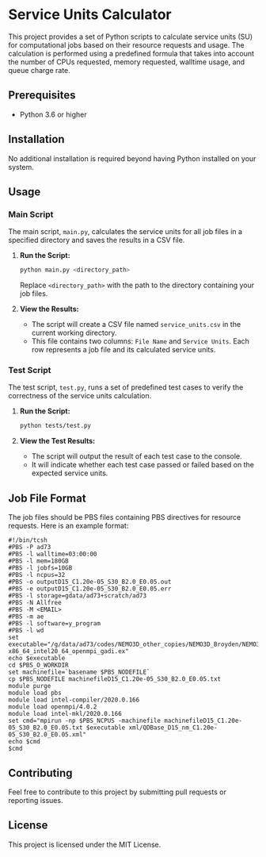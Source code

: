 # Service Units Calculator

This project provides a set of Python scripts to calculate service units (SU) for computational jobs based on their resource requests and usage. The calculation is performed using a predefined formula that takes into account the number of CPUs requested, memory requested, walltime usage, and queue charge rate.

## Prerequisites

- Python 3.6 or higher

## Installation

No additional installation is required beyond having Python installed on your system.

## Usage

### Main Script

The main script, `main.py`, calculates the service units for all job files in a specified directory and saves the results in a CSV file.

1. **Run the Script:**
   ```bash
   python main.py <directory_path>
   ```
   Replace `<directory_path>` with the path to the directory containing your job files.

2. **View the Results:**
   - The script will create a CSV file named `service_units.csv` in the current working directory.
   - This file contains two columns: `File Name` and `Service Units`. Each row represents a job file and its calculated service units.

### Test Script

The test script, `test.py`, runs a set of predefined test cases to verify the correctness of the service units calculation.

1. **Run the Script:**
   ```bash
   python tests/test.py
   ```

2. **View the Test Results:**
   - The script will output the result of each test case to the console.
   - It will indicate whether each test case passed or failed based on the expected service units.

## Job File Format

The job files should be PBS files containing PBS directives for resource requests. Here is an example format:

```
#!/bin/tcsh
#PBS -P ad73
#PBS -l walltime=03:00:00
#PBS -l mem=180GB
#PBS -l jobfs=10GB
#PBS -l ncpus=32
#PBS -o outputD15_C1.20e-05_S30_B2.0_E0.05.out
#PBS -e outputD15_C1.20e-05_S30_B2.0_E0.05.err
#PBS -l storage=gdata/ad73+scratch/ad73
#PBS -N Allfree
#PBS -M <EMAIL>
#PBS -m ae
#PBS -l software=y_program
#PBS -l wd
set executable="/g/data/ad73/codes/NEMO3D_other_copies/NEMO3D_Broyden/NEMO3D/nemo3d/bin/nemo3d-x86_64_intel20_64_openmpi_gadi.ex"
echo $executable
cd $PBS_O_WORKDIR
set machinefile=`basename $PBS_NODEFILE`
cp $PBS_NODEFILE machinefileD15_C1.20e-05_S30_B2.0_E0.05.txt
module purge
module load pbs
module load intel-compiler/2020.0.166
module load openmpi/4.0.2
module load intel-mkl/2020.0.166
set cmd="mpirun -np $PBS_NCPUS -machinefile machinefileD15_C1.20e-05_S30_B2.0_E0.05.txt $executable xml/QDBase_D15_nm_C1.20e-05_S30_B2.0_E0.05.xml"
echo $cmd
$cmd
```

## Contributing

Feel free to contribute to this project by submitting pull requests or reporting issues.

## License

This project is licensed under the MIT License.


